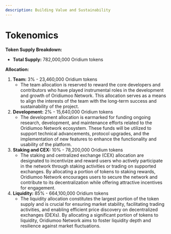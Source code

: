 ```yaml
---
description: Building Value and Sustainability
---
```


# Tokenomics

**Token Supply Breakdown:**

* **Total Supply:** 782,000,000 Oridium tokens

**Allocation:**

1. **Team:** 3% - 23,460,000 Oridium tokens
   * The team allocation is reserved to reward the core developers and contributors who have played instrumental roles in the development and growth of Oridiumoo Network. This allocation serves as a means to align the interests of the team with the long-term success and sustainability of the project.
2. **Development:** 2% - 15,640,000 Oridium tokens
   * The development allocation is earmarked for funding ongoing research, development, and maintenance efforts related to the Oridiumoo Network ecosystem. These funds will be utilized to support technical advancements, protocol upgrades, and the implementation of new features to enhance the functionality and usability of the platform.
3. **Staking and CEX:** 10% - 78,200,000 Oridium tokens
   * The staking and centralized exchange (CEX) allocation are designated to incentivize and reward users who actively participate in the network through staking activities or trading on supported exchanges. By allocating a portion of tokens to staking rewards, Oridiumoo Network encourages users to secure the network and contribute to its decentralization while offering attractive incentives for engagement.
4. **Liquidity:** 85% - 664,100,000 Oridium tokens
   * The liquidity allocation constitutes the largest portion of the token supply and is crucial for ensuring market stability, facilitating trading activities, and enabling efficient price discovery on decentralized exchanges (DEXs). By allocating a significant portion of tokens to liquidity, Oridiumoo Network aims to foster liquidity depth and resilience against market fluctuations.

